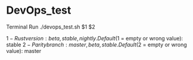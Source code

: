 # DevOps_test
Terminal
Run ./devops_test.sh $1 $2

$1 - Rust version: beta, stable, nightly. Default ($1 = empty or wrong value): stable
$2 - Parity branch: master, beta, stable. Default ($2 = empty or wrong value): master
